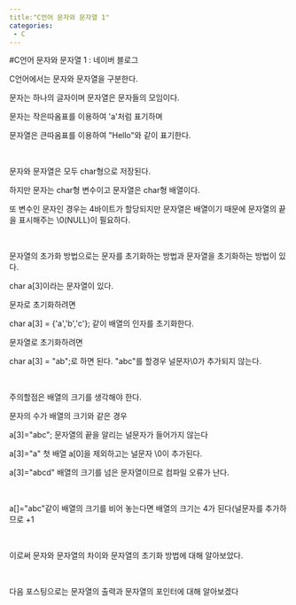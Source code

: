 ```yaml
---
title:"C언어 문자와 문자열 1"
categories:
 - C
---
```

#C언어 문자와 문자열 1 : 네이버 블로그
<div class="wrap_rabbit pcol2 _param(1) _postViewArea221559703171" id="post-view221559703171">
<!-- Rabbit HTML --><div class="se-viewer se-theme-default" lang="ko-KR">
<!-- SE_DOC_HEADER_END -->
<div class="se-main-container">
<div class="se-component se-text se-l-default" id="SE-32dfb7da-db9d-4c5a-8129-31fedd619770">
<div class="se-component-content">
<div class="se-section se-section-text se-l-default">
<div class="se-module se-module-text"><!-- SE-TEXT { --><p class="se-text-paragraph se-text-paragraph-align-" id="SE-cddd5293-0e96-4e09-bd35-85035e9fb852" style=""><span class="se-fs- se-ff-" id="SE-71a6ad47-01f7-4534-afd0-6ea52b5b14a9" style="">C언어에서는 문자와 문자열을 구분한다.</span></p><!-- } SE-TEXT --><!-- SE-TEXT { --><p class="se-text-paragraph se-text-paragraph-align-" id="SE-1a901dfb-5213-499a-9f73-8f8323908be4" style=""><span class="se-fs- se-ff-" id="SE-779cd06d-b834-432a-a30d-68115794a4b3" style="">문자는 하나의 글자이며 문자열은 문자들의 모임이다.</span></p><!-- } SE-TEXT --><!-- SE-TEXT { --><p class="se-text-paragraph se-text-paragraph-align-" id="SE-9e29f486-381d-4c41-895b-70e7a3d23c8b" style=""><span class="se-fs- se-ff-" id="SE-623d15c0-4b6f-4a63-a978-f6fba84e247a" style="">문자는 작은따옴표를 이용하여 'a'처럼 표기하며</span></p><!-- } SE-TEXT --><!-- SE-TEXT { --><p class="se-text-paragraph se-text-paragraph-align-" id="SE-91c5326c-87a2-491a-99af-c754c32706ac" style=""><span class="se-fs- se-ff-" id="SE-2fc641bd-d876-4ec3-a329-fb888b60ac96" style="">문자열은 큰따옴표를 이용하여 "Hello"와 같이 표기한다.</span></p><!-- } SE-TEXT --><!-- SE-TEXT { --><p class="se-text-paragraph se-text-paragraph-align-" id="SE-6c96e2a0-c312-48cb-8dd8-13128245773a" style=""><span class="se-fs- se-ff-" id="SE-415b7b07-00d3-4671-ae63-4805e7871297" style="">​</span></p><!-- } SE-TEXT --><!-- SE-TEXT { --><p class="se-text-paragraph se-text-paragraph-align-" id="SE-75f5149e-4c51-4061-8682-735310d80d9a" style=""><span class="se-fs- se-ff-" id="SE-05d44e7f-11aa-4b62-8fde-335d2274656f" style="">문자와 문자열은 모두 char형으로 저장된다.</span></p><!-- } SE-TEXT --><!-- SE-TEXT { --><p class="se-text-paragraph se-text-paragraph-align-" id="SE-f5ec93da-33d5-4b0b-a48f-cb646eb3ffbd" style=""><span class="se-fs- se-ff-" id="SE-75eb4802-cd64-464e-a615-f21a978c2249" style="">하지만 문자는 char형 변수이고 문자열은 char형 배열이다.</span></p><!-- } SE-TEXT --><!-- SE-TEXT { --><p class="se-text-paragraph se-text-paragraph-align-" id="SE-9cd798aa-a0ef-4c62-a451-715b7befd525" style=""><span class="se-fs- se-ff-" id="SE-dcec9f8b-860b-4854-9a29-7426a31c1e41" style="">또 변수인 문자인 경우는 4바이트가 할당되지만 문자열은 배열이기 때문에 문자열의 끝을 표시해주는 \0(NULL)이 필요하다.</span></p><!-- } SE-TEXT --><!-- SE-TEXT { --><p class="se-text-paragraph se-text-paragraph-align-" id="SE-d3c363d3-aeef-49a0-89ab-dd1d157f2bb2" style=""><span class="se-fs- se-ff-" id="SE-a9f5df66-6e35-4819-aa74-446cbee8b0a0" style="">​</span></p><!-- } SE-TEXT --><!-- SE-TEXT { --><p class="se-text-paragraph se-text-paragraph-align-" id="SE-97b8298a-1fcf-4053-9583-666ff0cb669c" style=""><span class="se-fs- se-ff-" id="SE-3c814d04-41c4-4628-8597-5e19c6c01143" style="">문자열의 초가화 방법으로는 문자를 초기화하는 방법과 문자열을 초기화하는 방법이 있다.</span></p><!-- } SE-TEXT --><!-- SE-TEXT { --><p class="se-text-paragraph se-text-paragraph-align-" id="SE-ba41e3a1-4251-47ab-b303-af1d9b249709" style=""><span class="se-fs- se-ff-" id="SE-1da6291f-eba4-4980-a0ec-be65f433f60b" style="">char a[3]이라는 문자열이 있다.</span></p><!-- } SE-TEXT --><!-- SE-TEXT { --><p class="se-text-paragraph se-text-paragraph-align-" id="SE-fbdc1f02-15dd-4204-aa94-d27e85fd0521" style=""><span class="se-fs- se-ff-" id="SE-85a99598-acbc-4830-b7a5-d88c4a0d6ed5" style="">문자로 초기화하려면</span></p><!-- } SE-TEXT --><!-- SE-TEXT { --><p class="se-text-paragraph se-text-paragraph-align-" id="SE-f80a46fa-4b23-4a7d-9f7c-507f40bcfe52" style=""><span class="se-fs- se-ff-" id="SE-dee1dfa2-7b50-4106-86e1-5f720844c9cc" style="">char a[3] = {'a','b','c'}; 같이 배열의 인자를 초기화한다.</span></p><!-- } SE-TEXT --><!-- SE-TEXT { --><p class="se-text-paragraph se-text-paragraph-align-" id="SE-b06c6846-464a-4b6b-ae4b-bce01493f410" style=""><span class="se-fs- se-ff-" id="SE-1dbb5e65-a651-491e-9cab-315b8c093ec1" style="">문자열로 초기화하려면</span></p><!-- } SE-TEXT --><!-- SE-TEXT { --><p class="se-text-paragraph se-text-paragraph-align-" id="SE-31b3ec50-e001-43b5-b5b8-c42dd98cc5f9" style=""><span class="se-fs- se-ff-" id="SE-21ef40cb-cce2-4d25-9fa5-d6cf84eb40af" style="">char a[3] = "ab";로 하면 된다. "abc"를 할경우 널문자\0가 추가되지 않는다.</span></p><!-- } SE-TEXT --><!-- SE-TEXT { --><p class="se-text-paragraph se-text-paragraph-align-" id="SE-17b95676-b4f7-48bf-bd2e-f324f3150e79" style=""><span class="se-fs- se-ff-" id="SE-a763cbd4-ec8c-4af7-b096-10a6205b6e1b" style="">​</span></p><!-- } SE-TEXT --><!-- SE-TEXT { --><p class="se-text-paragraph se-text-paragraph-align-" id="SE-2a99eaf5-1800-40cf-8e90-08c76a75a5b1" style=""><span class="se-fs- se-ff-" id="SE-9e20781c-3009-4146-a494-6024ef7b1a50" style="">주의할점은 배열의 크기를 생각해야 한다.</span></p><!-- } SE-TEXT --><!-- SE-TEXT { --><p class="se-text-paragraph se-text-paragraph-align-" id="SE-c2b38a83-d2f2-4152-bd02-1e76e8712fac" style=""><span class="se-fs- se-ff-" id="SE-21800935-1dbb-4022-a1ec-c7f3615ba432" style="">문자의 수가 배열의 크기와 같은 경우</span></p><!-- } SE-TEXT --><!-- SE-TEXT { --><p class="se-text-paragraph se-text-paragraph-align-" id="SE-ae1af7c2-7436-426e-abb2-ffd4e96a7ef2" style=""><span class="se-fs- se-ff-" id="SE-454c04a6-100b-4eb2-b940-880ff77debd8" style="">a[3]="abc"; 문자열의 끝을 알리는 널문자가 들어가지 않는다</span></p><!-- } SE-TEXT --><!-- SE-TEXT { --><p class="se-text-paragraph se-text-paragraph-align-" id="SE-092d555a-0317-4336-9d6a-413aefa9b608" style=""><span class="se-fs- se-ff-" id="SE-5419503b-a991-4d8f-85a2-377cdddb0788" style="">a[3]="a" 첫 배열 a[0]을 제외하고는 널문자 \0이 추가된다.</span></p><!-- } SE-TEXT --><!-- SE-TEXT { --><p class="se-text-paragraph se-text-paragraph-align-" id="SE-56c1b49d-ef81-4288-affe-b8bbfbf95148" style=""><span class="se-fs- se-ff-" id="SE-e4cc4d98-aff7-445c-8c4c-b47522e5fd7a" style="">a[3]="abcd" 배열의 크기를 넘은 문자열이므로 컴파일 오류가 난다.</span></p><!-- } SE-TEXT --><!-- SE-TEXT { --><p class="se-text-paragraph se-text-paragraph-align-" id="SE-edd574c5-4d87-4e7b-be3c-c0ef1a737b11" style=""><span class="se-fs- se-ff-" id="SE-c96b0e51-871f-4a12-8d1b-654f56727d55" style="">​</span></p><!-- } SE-TEXT --><!-- SE-TEXT { --><p class="se-text-paragraph se-text-paragraph-align-" id="SE-61b27e1f-63c3-4be9-91fb-78419030fd3d" style=""><span class="se-fs- se-ff-" id="SE-d91a8052-2ba2-474d-8f9b-e3aab776b11c" style="">a[]="abc"같이 배열의 크기를 비어 놓는다면 배열의 크기는 4가 된다(널문자를 추가하므로 +1</span></p><!-- } SE-TEXT --><!-- SE-TEXT { --><p class="se-text-paragraph se-text-paragraph-align-" id="SE-c59fd047-a8fd-4179-ba40-a29583950267" style=""><span class="se-fs- se-ff-" id="SE-9a97417e-b1c4-4a45-b6b2-5d97b5f5c7ae" style="">​</span></p><!-- } SE-TEXT --><!-- SE-TEXT { --><p class="se-text-paragraph se-text-paragraph-align-" id="SE-1b6c981d-b935-49ef-8b7b-1020f755c531" style=""><span class="se-fs- se-ff-" id="SE-8d6a4296-10f0-4dff-af38-511f79ac465b" style="">이로써 문자와 문자열의 차이와 문자열의 초기화 방법에 대해 알아보았다.</span></p><!-- } SE-TEXT --><!-- SE-TEXT { --><p class="se-text-paragraph se-text-paragraph-align-" id="SE-cdee9b7c-d6c9-4062-a216-95621473bd9c" style=""><span class="se-fs- se-ff-" id="SE-243a8911-cf87-4899-9b78-9ea3e6e90a05" style="">​</span></p><!-- } SE-TEXT --><!-- SE-TEXT { --><p class="se-text-paragraph se-text-paragraph-align-" id="SE-43b482dd-c60a-4b0d-8d5b-79d681fb4aa8" style=""><span class="se-fs- se-ff-" id="SE-49ba4205-616b-4570-8e91-722406fc5e2f" style="">다음 포스팅으로는 문자열의 출력과 문자열의 포인터에 대해 알아보겠다</span></p><!-- } SE-TEXT --><!-- SE-TEXT { --><p class="se-text-paragraph se-text-paragraph-align-" id="SE-3a1c6040-9eb4-4db1-a70b-e1e4e42a0678" style=""><span class="se-fs- se-ff-" id="SE-d0fc65a9-beaf-408f-adbe-7788dd06a9a8" style="">​</span></p><!-- } SE-TEXT --><!-- SE-TEXT { --><p class="se-text-paragraph se-text-paragraph-align-" id="SE-6bc693cb-1cd5-407c-a075-6f330e0fd4d3" style=""><span class="se-fs- se-ff-" id="SE-35c8988c-b501-4349-a77e-13a0af143393" style="">​</span></p><!-- } SE-TEXT --></div>
</div>
</div>
</div> </div>
</div>
</div>